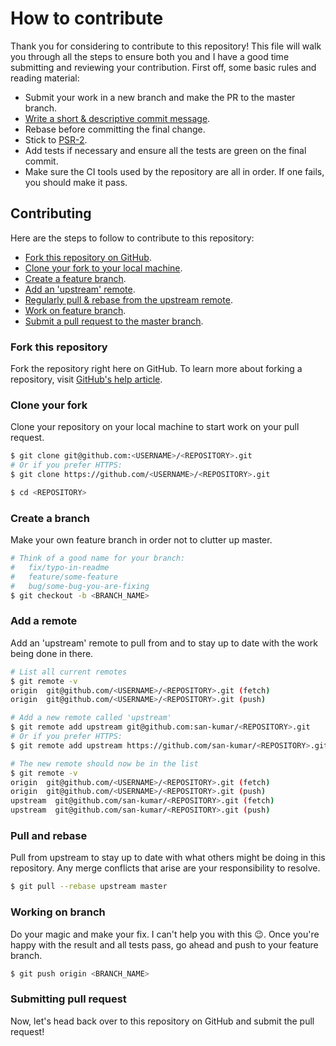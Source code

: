 # How to contribute
Thank you for considering to contribute to this repository! This file will walk you through all the steps to ensure both
you and I have a good time submitting and reviewing your contribution. First off, some basic rules and reading material:

- Submit your work in a new branch and make the PR to the master branch.
- [Write a short & descriptive commit message](http://chris.beams.io/posts/git-commit/).
- Rebase before committing the final change.
- Stick to [PSR-2](http://www.php-fig.org/psr/psr-2/).
- Add tests if necessary and ensure all the tests are green on the final commit.
- Make sure the CI tools used by the repository are all in order. If one fails, you should make it pass.

## Contributing
Here are the steps to follow to contribute to this repository:

- [Fork this repository on GitHub](#fork-this-repository).
- [Clone your fork to your local machine](#clone-your-fork).
- [Create a feature branch](#create-a-branch).
- [Add an 'upstream' remote](#add-a-remote).
- [Regularly pull & rebase from the upstream remote](#pull-and-rebase).
- [Work on feature branch](#working-on-branch).
- [Submit a pull request to the master branch](#submitting-pull-request).

### Fork this repository
Fork the repository right here on GitHub. To learn more about forking a repository, visit
[GitHub's help article](https://help.github.com/articles/fork-a-repo/).

### Clone your fork
Clone your repository on your local machine to start work on your pull request.

```bash
$ git clone git@github.com:<USERNAME>/<REPOSITORY>.git
# Or if you prefer HTTPS:
$ git clone https://github.com/<USERNAME>/<REPOSITORY>.git

$ cd <REPOSITORY>
```

### Create a branch
Make your own feature branch in order not to clutter up master.

```bash
# Think of a good name for your branch:
#   fix/typo-in-readme
#   feature/some-feature
#   bug/some-bug-you-are-fixing
$ git checkout -b <BRANCH_NAME>
```

### Add a remote
Add an 'upstream' remote to pull from and to stay up to date with the work being done in there.

```bash
# List all current remotes
$ git remote -v
origin  git@github.com/<USERNAME>/<REPOSITORY>.git (fetch)
origin  git@github.com/<USERNAME>/<REPOSITORY>.git (push)

# Add a new remote called 'upstream'
$ git remote add upstream git@github.com:san-kumar/<REPOSITORY>.git
# Or if you prefer HTTPS:
$ git remote add upstream https://github.com/san-kumar/<REPOSITORY>.git

# The new remote should now be in the list
$ git remote -v
origin  git@github.com/<USERNAME>/<REPOSITORY>.git (fetch)
origin  git@github.com/<USERNAME>/<REPOSITORY>.git (push)
upstream  git@github.com/san-kumar/<REPOSITORY>.git (fetch)
upstream  git@github.com/san-kumar/<REPOSITORY>.git (push)
```

### Pull and rebase
Pull from upstream to stay up to date with what others might be doing in this repository. Any merge conflicts that arise
are your responsibility to resolve.

```bash
$ git pull --rebase upstream master
```

### Working on branch
Do your magic and make your fix. I can't help you with this :wink:. Once you're happy with the result and all tests pass,
go ahead and push to your feature branch.

```bash
$ git push origin <BRANCH_NAME>
```

### Submitting pull request
Now, let's head back over to this repository on GitHub and submit the pull request!
